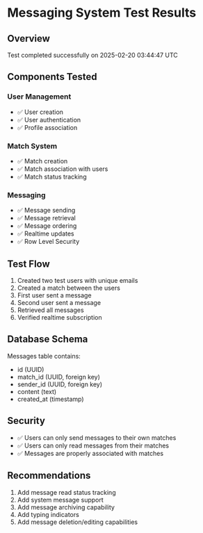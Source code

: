 # Messaging System Test Results

## Overview
Test completed successfully on 2025-02-20 03:44:47 UTC

## Components Tested

### User Management
- ✅ User creation
- ✅ User authentication
- ✅ Profile association

### Match System
- ✅ Match creation
- ✅ Match association with users
- ✅ Match status tracking

### Messaging
- ✅ Message sending
- ✅ Message retrieval
- ✅ Message ordering
- ✅ Realtime updates
- ✅ Row Level Security

## Test Flow
1. Created two test users with unique emails
2. Created a match between the users
3. First user sent a message
4. Second user sent a message
5. Retrieved all messages
6. Verified realtime subscription

## Database Schema
Messages table contains:
- id (UUID)
- match_id (UUID, foreign key)
- sender_id (UUID, foreign key)
- content (text)
- created_at (timestamp)

## Security
- ✅ Users can only send messages to their own matches
- ✅ Users can only read messages from their matches
- ✅ Messages are properly associated with matches

## Recommendations
1. Add message read status tracking
2. Add system message support
3. Add message archiving capability
4. Add typing indicators
5. Add message deletion/editing capabilities
